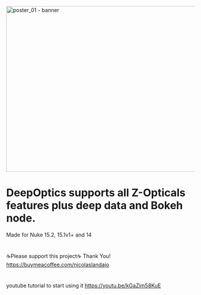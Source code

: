 <img width="1527" height="444" alt="poster_01 - banner" src="https://github.com/user-attachments/assets/b5594170-7a84-404b-92f7-d73e342d8a79" />

# DeepOptics supports all Z-Opticals features plus deep data and Bokeh node.

Made for Nuke 15.2, 15.1v1+ and 14

#
☕Please support this project☕ Thank You! https://buymeacoffee.com/nicolaslandajo

#
youtube tutorial to start using it
https://youtu.be/kGaZim58KuE

#
